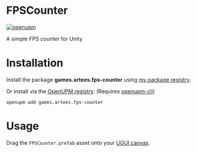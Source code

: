 # FPSCounter

[![openupm](https://img.shields.io/npm/v/games.artees.fps-counter?label=openupm&registry_uri=https://package.openupm.com)](https://openupm.com/packages/games.artees.fps-counter/)

A simple FPS counter for Unity


# Installation

Install the package **games.artees.fps-counter** using [my package registry](https://artees.games/upm).

Or install via the [OpenUPM registry](https://openupm.com/packages/games.artees.fps-counter/). (Requires [openupm-cli](https://github.com/openupm/openupm-cli))
```
openupm add games.artees.fps-counter
```


# Usage
Drag the `FPSCounter.prefab` asset onto your [UGUI canvas](https://docs.unity3d.com/Manual/UICanvas.html).
